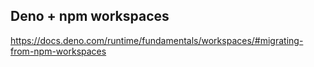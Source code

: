 ## Deno + npm workspaces

https://docs.deno.com/runtime/fundamentals/workspaces/#migrating-from-npm-workspaces